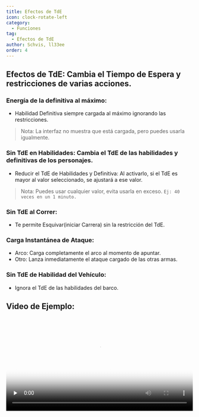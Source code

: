 ```yaml
---
title: Efectos de TdE
icon: clock-rotate-left
category:
  - Funciones
tag:
  - Efectos de TdE
author: Schvis, ll33ee
order: 4
---
```


## Efectos de TdE: Cambia el <b>Tiempo de Espera</b> y restricciones de varias acciones.
### Energía de la definitiva al máximo:
- Habilidad Definitiva siempre cargada al máximo ignorando las restricciones.
> Nota: La interfaz no muestra que está cargada, pero puedes usarla igualmente.
### Sin TdE en Habilidades: Cambia el TdE de las habilidades y definitivas de los personajes.
- Reducir el TdE de Habilidades y Definitiva: Al activarlo, si el TdE es mayor al valor seleccionado, se ajustará a ese valor.
> Nota: Puedes usar cualquier valor, evita usarla en exceso. `Ej: 40 veces en un 1 minuto.`
### Sin TdE al Correr:
- Te permite Esquivar(iniciar Carrera) sin la restricción del TdE.
### Carga Instantánea de Ataque:
- Arco: Carga completamente el arco al momento de apuntar.
- Otro: Lanza inmediatamente el ataque cargado de las otras armas.
### Sin TdE de Habilidad del Vehículo:
- Ignora el TdE de las habilidades del barco.

## Video de Ejemplo:

<video controls preload="none" width="100%" poster="https://nextcloud.atruicardona.xyz/s/6Gf3Wnc5F5bAfay/preview"><source src="https://nextcloud.atruicardona.xyz/s/6Gf3Wnc5F5bAfay/download" type="video/mp4"></video>
